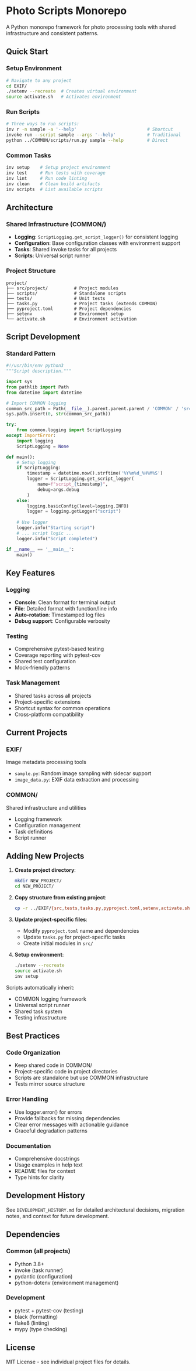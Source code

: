 # Photo Scripts Monorepo

A Python monorepo framework for photo processing tools with shared infrastructure and consistent patterns.

## Quick Start

### Setup Environment
```bash
# Navigate to any project
cd EXIF/
./setenv --recreate  # Creates virtual environment
source activate.sh   # Activates environment
```

### Run Scripts
```bash
# Three ways to run scripts:
inv r -n sample -a '--help'                           # Shortcut
invoke run --script sample --args '--help'            # Traditional  
python ../COMMON/scripts/run.py sample --help         # Direct
```

### Common Tasks
```bash
inv setup    # Setup project environment
inv test     # Run tests with coverage
inv lint     # Run code linting
inv clean    # Clean build artifacts
inv scripts  # List available scripts
```

## Architecture

### Shared Infrastructure (COMMON/)
- **Logging**: `ScriptLogging.get_script_logger()` for consistent logging
- **Configuration**: Base configuration classes with environment support
- **Tasks**: Shared invoke tasks for all projects
- **Scripts**: Universal script runner

### Project Structure
```
project/
├── src/project/          # Project modules
├── scripts/              # Standalone scripts  
├── tests/                # Unit tests
├── tasks.py              # Project tasks (extends COMMON)
├── pyproject.toml        # Project dependencies
├── setenv                # Environment setup
└── activate.sh           # Environment activation
```

## Script Development

### Standard Pattern
```python
#!/usr/bin/env python3
"""Script description."""

import sys
from pathlib import Path
from datetime import datetime

# Import COMMON logging
common_src_path = Path(__file__).parent.parent.parent / 'COMMON' / 'src'
sys.path.insert(0, str(common_src_path))

try:
    from common.logging import ScriptLogging
except ImportError:
    import logging
    ScriptLogging = None

def main():
    # Setup logging
    if ScriptLogging:
        timestamp = datetime.now().strftime('%Y%m%d_%H%M%S')
        logger = ScriptLogging.get_script_logger(
            name=f"script_{timestamp}",
            debug=args.debug
        )
    else:
        logging.basicConfig(level=logging.INFO)
        logger = logging.getLogger("script")
    
    # Use logger
    logger.info("Starting script")
    # ... script logic ...
    logger.info("Script completed")

if __name__ == '__main__':
    main()
```

## Key Features

### Logging
- **Console**: Clean format for terminal output
- **File**: Detailed format with function/line info
- **Auto-rotation**: Timestamped log files
- **Debug support**: Configurable verbosity

### Testing
- Comprehensive pytest-based testing
- Coverage reporting with pytest-cov
- Shared test configuration
- Mock-friendly patterns

### Task Management
- Shared tasks across all projects
- Project-specific extensions
- Shortcut syntax for common operations
- Cross-platform compatibility

## Current Projects

### EXIF/
Image metadata processing tools
- `sample.py`: Random image sampling with sidecar support
- `image_data.py`: EXIF data extraction and processing

### COMMON/
Shared infrastructure and utilities
- Logging framework
- Configuration management
- Task definitions
- Script runner

## Adding New Projects

1. **Create project directory**:
   ```bash
   mkdir NEW_PROJECT/
   cd NEW_PROJECT/
   ```

2. **Copy structure from existing project**:
   ```bash
   cp -r ../EXIF/{src,tests,tasks.py,pyproject.toml,setenv,activate.sh} .
   ```

3. **Update project-specific files**:
   - Modify `pyproject.toml` name and dependencies
   - Update `tasks.py` for project-specific tasks
   - Create initial modules in `src/`

4. **Setup environment**:
   ```bash
   ./setenv --recreate
   source activate.sh
   inv setup
   ```

Scripts automatically inherit:
- COMMON logging framework
- Universal script runner
- Shared task system
- Testing infrastructure

## Best Practices

### Code Organization
- Keep shared code in COMMON/
- Project-specific code in project directories
- Scripts are standalone but use COMMON infrastructure
- Tests mirror source structure

### Error Handling
- Use logger.error() for errors
- Provide fallbacks for missing dependencies
- Clear error messages with actionable guidance
- Graceful degradation patterns

### Documentation
- Comprehensive docstrings
- Usage examples in help text
- README files for context
- Type hints for clarity

## Development History

See `DEVELOPMENT_HISTORY.md` for detailed architectural decisions, migration notes, and context for future development.

## Dependencies

### Common (all projects)
- Python 3.8+
- invoke (task runner)
- pydantic (configuration)
- python-dotenv (environment management)

### Development
- pytest + pytest-cov (testing)
- black (formatting)
- flake8 (linting)
- mypy (type checking)

## License

MIT License - see individual project files for details.